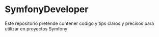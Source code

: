 # SymfonyDeveloper

Este repositorio pretende contener codigo y tips claros y precisos para utilizar en proyectos Symfony
